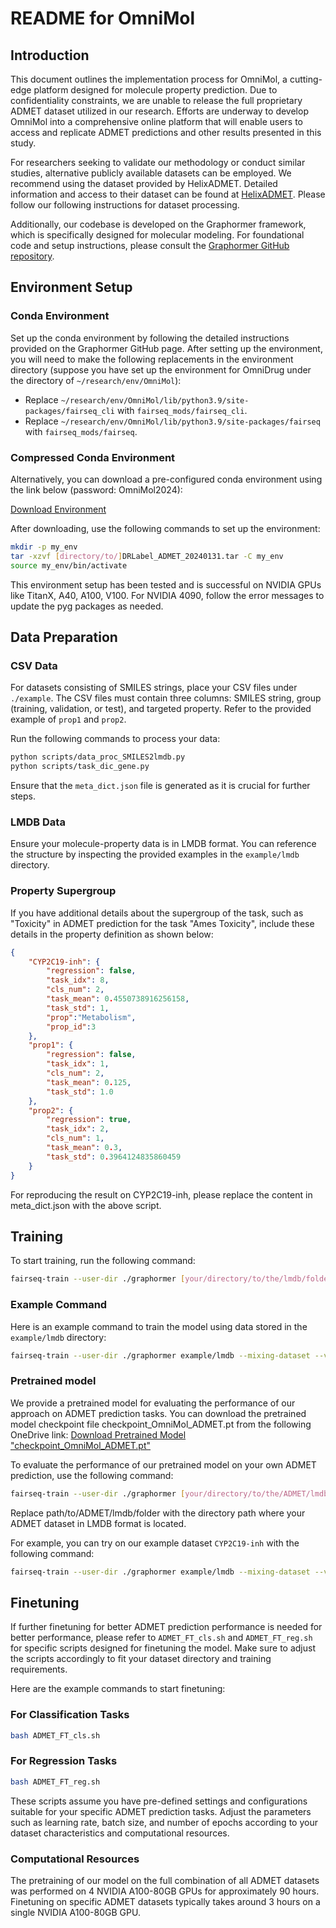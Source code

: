 # README for OmniMol

## Introduction

This document outlines the implementation process for OmniMol, a cutting-edge platform designed for molecule property prediction. Due to confidentiality constraints, we are unable to release the full proprietary ADMET dataset utilized in our research. Efforts are underway to develop OmniMol into a comprehensive online platform that will enable users to access and replicate ADMET predictions and other results presented in this study.

For researchers seeking to validate our methodology or conduct similar studies, alternative publicly available datasets can be employed. We recommend using the dataset provided by HelixADMET. Detailed information and access to their dataset can be found at [HelixADMET](https://academic.oup.com/bioinformatics/article/38/13/3444/6590643). Please follow our following instructions for dataset processing.

Additionally, our codebase is developed on the Graphormer framework, which is specifically designed for molecular modeling. For foundational code and setup instructions, please consult the [Graphormer GitHub repository](https://github.com/microsoft/Graphormer).

## Environment Setup

### Conda Environment
Set up the conda environment by following the detailed instructions provided on the Graphormer GitHub page. After setting up the environment, you will need to make the following replacements in the environment directory (suppose you have set up the environment for OmniDrug under the directory of `~/research/env/OmniMol`):

- Replace `~/research/env/OmniMol/lib/python3.9/site-packages/fairseq_cli` with `fairseq_mods/fairseq_cli`.
- Replace `~/research/env/OmniMol/lib/python3.9/site-packages/fairseq` with `fairseq_mods/fairseq`.

### Compressed Conda Environment
Alternatively, you can download a pre-configured conda environment using the link below (password: OmniMol2024):

[Download Environment](https://mycuhk-my.sharepoint.com/:u:/g/personal/1155156871_link_cuhk_edu_hk/Eaj5wfpTb_JFsFB-t6BsyXgBIu1pA84aUDVVzA0Tv0k62Q?e=nHeZeu)

After downloading, use the following commands to set up the environment:
```bash
mkdir -p my_env
tar -xzvf [directory/to/]DRLabel_ADMET_20240131.tar -C my_env
source my_env/bin/activate
```

This environment setup has been tested and is successful on NVIDIA GPUs like TitanX, A40, A100, V100. For NVIDIA 4090, follow the error messages to update the pyg packages as needed.

## Data Preparation

### CSV Data
For datasets consisting of SMILES strings, place your CSV files under `./example`. The CSV files must contain three columns: SMILES string, group (training, validation, or test), and targeted property. Refer to the provided example of `prop1` and `prop2`.

Run the following commands to process your data:
```bash
python scripts/data_proc_SMILES2lmdb.py
python scripts/task_dic_gene.py
```

Ensure that the `meta_dict.json` file is generated as it is crucial for further steps.

### LMDB Data
Ensure your molecule-property data is in LMDB format. You can reference the structure by inspecting the provided examples in the `example/lmdb` directory.

### Property Supergroup
If you have additional details about the supergroup of the task, such as "Toxicity" in ADMET prediction for the task "Ames Toxicity", include these details in the property definition as shown below:
```json
{
    "CYP2C19-inh": {
        "regression": false,
        "task_idx": 8,
        "cls_num": 2,
        "task_mean": 0.4550738916256158,
        "task_std": 1,
        "prop":"Metabolism",
		"prop_id":3
    },
    "prop1": {
        "regression": false,
        "task_idx": 1,
        "cls_num": 2,
        "task_mean": 0.125,
        "task_std": 1.0
    },
    "prop2": {
        "regression": true,
        "task_idx": 2,
        "cls_num": 1,
        "task_mean": 0.3,
        "task_std": 0.3964124835860459
    }
}
```
For reproducing the result on CYP2C19-inh, please replace the content in meta_dict.json with the above script.

## Training
To start training, run the following command:
```bash
fairseq-train --user-dir ./graphormer [your/directory/to/the/lmdb/folder] --mixing-dataset --valid-subset val_id --best-checkpoint-metric R2_acc_mean --maximize-best-checkpoint-metric --num-workers 0 --task dft_md_combine --criterion mae_dft_md --arch IEFormer_ep_pp_dft_md --optimizer adam --adam-betas 0.9,0.98 --adam-eps 1e-6 --clip-norm 2 --lr-scheduler polynomial_decay --lr 1e-5 --warmup-updates 5000 --total-num-update 500000 --batch-size 8 --dropout 0.0 --attention-dropout 0.1 --weight-decay 0.001 --update-freq 1 --seed 1 --wandb-project DRFormer_ADMET --embed-dim 768 --ffn-embed-dim 768 --attention-heads 48 --max-update 500000 --log-interval 100 --log-format simple --save-interval 2 --validate-interval-updates 1 --keep-interval-updates 20 --save-dir [your/directory/to/save/the/checkpoints/and/reslts] --layers 12 --blocks 4 --required-batch-size-multiple 1 --node-loss-weight 1 --use-fit-sphere --use-shift-proj --edge-loss-weight 1 --sphere-pass-origin --use-unnormed-node-label --noisy-nodes --noisy-nodes-rate 1.0 --noise-scale 0.2 --noise-type normal --noise-in-traj --noisy-node-weight 1 --SAA-idx 0 --explicit-pos --pos-update-freq 6 --drop-or-add --cls-weight 1 --deform-tail --mix-reg-cls --neg-inf-before-softmax --readout-attention --moe 8 --task-dict-dir ./meta_dict.json --moe-in-backbone --ddp-backend legacy_ddp --drop-tail --task-type-num 90 --use-meta --data-balance 0.2
```

### Example Command
Here is an example command to train the model using data stored in the `example/lmdb` directory:
```bash
fairseq-train --user-dir ./graphormer example/lmdb --mixing-dataset --valid-subset val_id --best-checkpoint-metric R2_acc_mean --maximize-best-checkpoint-metric --num-workers 0 --task dft_md_combine --criterion mae_dft_md --arch IEFormer_ep_pp_dft_md --optimizer adam --adam-betas 0.9,0.98 --adam-eps 1e-6 --clip-norm 2 --lr-scheduler polynomial_decay --lr 1e-5 --warmup-updates 5000 --total-num-update 500000 --batch-size 8 --dropout 0.0 --attention-dropout 0.1 --weight-decay 0.001 --update-freq 1 --seed 1 --wandb-project DRFormer_ADMET --embed-dim 768 --ffn-embed-dim 768 --attention-heads 48 --max-update 500000 --log-interval 100 --log-format simple --save-interval 2 --validate-interval-updates 1 --keep-interval-updates 20 --save-dir ./checkpoints/example --layers 12 --blocks 4 --required-batch-size-multiple 1 --node-loss-weight 1 --use-fit-sphere --use-shift-proj --edge-loss-weight 1 --sphere-pass-origin --use-unnormed-node-label --noisy-nodes --noisy-nodes-rate 1.0 --noise-scale 0.2 --noise-type normal --noise-in-traj --noisy-node-weight 1 --SAA-idx 0 --explicit-pos --pos-update-freq 6 --drop-or-add --cls-weight 1 --deform-tail --mix-reg-cls --neg-inf-before-softmax --readout-attention --moe 8 --task-dict-dir ./meta_dict.json --moe-in-backbone --ddp-backend legacy_ddp --drop-tail --task-type-num 90 --use-meta --data-balance 0.2
```

### Pretrained model
We provide a pretrained model for evaluating the performance of our approach on ADMET prediction tasks. You can download the pretrained model checkpoint file checkpoint_OmniMol_ADMET.pt from the following OneDrive link:
[Download Pretrained Model "checkpoint_OmniMol_ADMET.pt"](https://mycuhk-my.sharepoint.com/:u:/g/personal/1155156871_link_cuhk_edu_hk/Ee8rTDta3E9Gm8aSXquqZDUBiuYPc3T_P0JN-fV_SC-xcQ?e=vjPemY)

To evaluate the performance of our pretrained model on your own ADMET prediction, use the following command:

```bash
fairseq-train --user-dir ./graphormer [your/directory/to/the/ADMET/lmdb/folder] --mixing-dataset --valid-subset test_id --best-checkpoint-metric R2_acc_mean --maximize-best-checkpoint-metric --num-workers 0 --task dft_md_combine --criterion mae_dft_md --arch IEFormer_ep_pp_dft_md --optimizer adam --adam-betas 0.9,0.98 --adam-eps 1e-6 --clip-norm 2 --lr-scheduler polynomial_decay --lr 0 --warmup-updates 5000 --total-num-update 1 --batch-size 8 --dropout 0.0 --attention-dropout 0.1 --weight-decay 0.001 --update-freq 4 --seed 1 --wandb-project DRFormer_ADMET --embed-dim 768 --ffn-embed-dim 768 --attention-heads 48 --max-update 1 --log-interval 100 --log-format simple --save-interval 2 --validate-interval-updates 1 --keep-interval-updates 20 --save-dir ./checkpoints/ADMET_eval --layers 12 --blocks 4 --required-batch-size-multiple 1 --node-loss-weight 1 --use-fit-sphere --use-shift-proj --edge-loss-weight 1 --sphere-pass-origin --use-unnormed-node-label --noisy-nodes --noisy-nodes-rate 1.0 --noise-scale 0.2 --noise-type normal --noise-in-traj --noisy-node-weight 1 --SAA-idx 0 --explicit-pos --pos-update-freq 6 --drop-or-add --cls-weight 1 --deform-tail --mix-reg-cls --neg-inf-before-softmax --readout-attention --moe 8 --task-dict-dir ./meta_dict.json --moe-in-backbone --ddp-backend legacy_ddp --drop-tail --task-type-num 90 --use-meta --data-balance 0.2 --restore-file [your/directory/to/our/pretrained/model]/checkpoint_OmniMol_ADMET.pt --reset-dataloader --reset-lr-scheduler --reset-optimizer --reset-meters --distributed-world-size 1 --device-id 0
```

Replace path/to/ADMET/lmdb/folder with the directory path where your ADMET dataset in LMDB format is located.

For example, you can try on our example dataset `CYP2C19-inh` with the following command:

```bash
fairseq-train --user-dir ./graphormer example/lmdb --mixing-dataset --valid-subset test_id --best-checkpoint-metric R2_acc_mean --maximize-best-checkpoint-metric --num-workers 0 --task dft_md_combine --criterion mae_dft_md --arch IEFormer_ep_pp_dft_md --optimizer adam --adam-betas 0.9,0.98 --adam-eps 1e-6 --clip-norm 2 --lr-scheduler polynomial_decay --lr 0 --warmup-updates 5000 --total-num-update 1 --batch-size 8 --dropout 0.0 --attention-dropout 0.1 --weight-decay 0.001 --update-freq 4 --seed 1 --wandb-project DRFormer_ADMET --embed-dim 768 --ffn-embed-dim 768 --attention-heads 48 --max-update 1 --log-interval 100 --log-format simple --save-interval 2 --validate-interval-updates 1 --keep-interval-updates 20 --save-dir ./checkpoints/ADMET_eval --layers 12 --blocks 4 --required-batch-size-multiple 1 --node-loss-weight 1 --use-fit-sphere --use-shift-proj --edge-loss-weight 1 --sphere-pass-origin --use-unnormed-node-label --noisy-nodes --noisy-nodes-rate 1.0 --noise-scale 0.2 --noise-type normal --noise-in-traj --noisy-node-weight 1 --SAA-idx 0 --explicit-pos --pos-update-freq 6 --drop-or-add --cls-weight 1 --deform-tail --mix-reg-cls --neg-inf-before-softmax --readout-attention --moe 8 --task-dict-dir ./meta_dict.json --moe-in-backbone --ddp-backend legacy_ddp --drop-tail --task-type-num 90 --use-meta --data-balance 0.2 --restore-file [your/directory/to/our/pretrained/model]/checkpoint_OmniMol_ADMET.pt --reset-dataloader --reset-lr-scheduler --reset-optimizer --reset-meters --distributed-world-size 1 --device-id 0
```



## Finetuning
If further finetuning for better ADMET prediction performance is needed for better performance, please refer to `ADMET_FT_cls.sh` and `ADMET_FT_reg.sh` for specific scripts designed for finetuning the model. Make sure to adjust the scripts accordingly to fit your dataset directory and training requirements.

Here are the example commands to start finetuning:

### For Classification Tasks
```bash
bash ADMET_FT_cls.sh 
```

### For Regression Tasks
```bash
bash ADMET_FT_reg.sh 
```

These scripts assume you have pre-defined settings and configurations suitable for your specific ADMET prediction tasks. Adjust the parameters such as learning rate, batch size, and number of epochs according to your dataset characteristics and computational resources.

###  Computational Resources
The pretraining of our model on the full combination of all ADMET datasets was performed on 4 NVIDIA A100-80GB GPUs for approximately 90 hours.
Finetuning on specific ADMET datasets typically takes around 3 hours on a single NVIDIA A100-80GB GPU.
